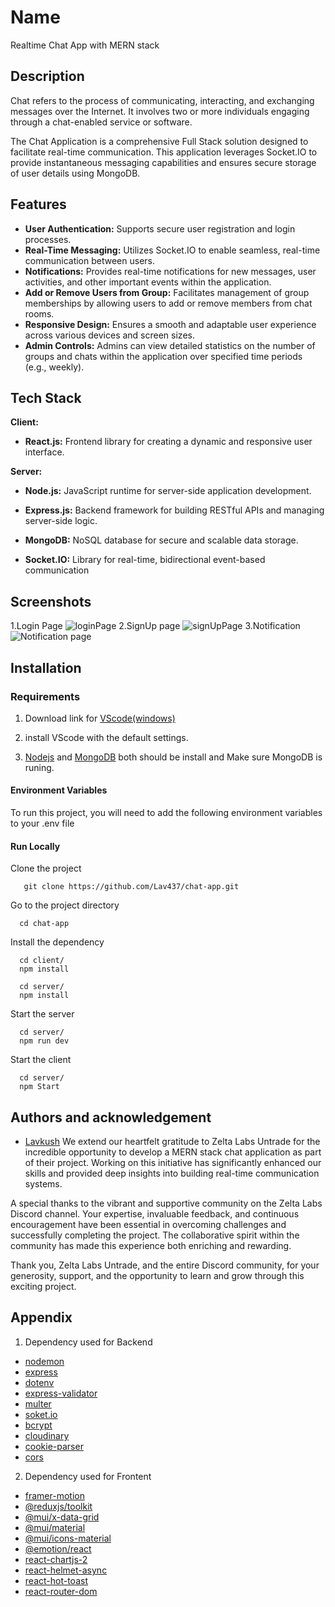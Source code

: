 
# Name

Realtime Chat App with MERN stack


## Description
Chat refers to the process of communicating, interacting, and exchanging messages over the Internet. It involves two or more individuals engaging through a chat-enabled service or software.

The Chat Application is a comprehensive Full Stack solution designed to facilitate real-time communication. This application leverages Socket.IO to provide instantaneous messaging capabilities and ensures secure storage of user details using MongoDB.
## Features

- **User Authentication:** Supports secure user registration and login processes.
- **Real-Time Messaging:** Utilizes Socket.IO to enable seamless, real-time communication between users.
- **Notifications:** Provides real-time notifications for new messages, user activities, and other important events within the application.
- **Add or Remove Users from Group:** Facilitates management of group memberships by allowing users to add or remove members from chat rooms.
- **Responsive Design:** Ensures a smooth and adaptable user experience across various devices and screen sizes.
- **Admin Controls:** Admins can view detailed statistics on the number of groups and chats within the application over specified time periods (e.g., weekly).


## Tech Stack

**Client:** 
- **React.js:**  Frontend library for creating a dynamic and responsive user interface.

**Server:**  
- **Node.js:** JavaScript runtime for server-side application development.
- **Express.js:** Backend framework for building RESTful APIs and managing server-side logic.
- **MongoDB:** NoSQL database for secure and scalable data storage.

- **Socket.IO:** Library for real-time, bidirectional event-based communication


## Screenshots
1.Login Page
![loginPage](https://github.com/user-attachments/assets/b33b0231-448b-4947-a4d7-91e52b4f3739)
2.SignUp page
![signUpPage](https://github.com/user-attachments/assets/cf341b28-5bce-4776-9dcb-5fb7b659f330)
3.Notification
![Notification page](https://github.com/user-attachments/assets/381a566b-f176-4d61-9b51-ed8b710cb804)






## Installation 

### Requirements
 1. Download link for [VScode(windows)](https://code.visualstudio.com/Download) 

2. install VScode with the default settings.

3. [Nodejs](https://nodejs.org/en/download/package-manager)  and [MongoDB](https://www.mongodb.com/docs/manual/administration/install-community/)  both should be install and Make sure MongoDB is runing.
 #### Environment Variables
To run this project, you will need to add the following environment variables to your .env file


 #### Run Locally
Clone the project
```
   git clone https://github.com/Lav437/chat-app.git
```
Go to the project directory
```
  cd chat-app
```
Install the dependency
```
  cd client/
  npm install
```
```
  cd server/
  npm install
```
Start the server

```
  cd server/
  npm run dev
```
Start the client
```
  cd server/
  npm Start
```



## Authors and acknowledgement

- [Lavkush](cs22b034@iittp.ac.in)
We extend our heartfelt gratitude to Zelta Labs Untrade for the incredible opportunity to develop a MERN stack chat application as part of their project. Working on this initiative has significantly enhanced our skills and provided deep insights into building real-time communication systems.

A special thanks to the vibrant and supportive community on the Zelta Labs Discord channel. Your expertise, invaluable feedback, and continuous encouragement have been essential in overcoming challenges and successfully completing the project. The collaborative spirit within the community has made this experience both enriching and rewarding.

Thank you, Zelta Labs Untrade, and the entire Discord community, for your generosity, support, and the opportunity to learn and grow through this exciting project.


## Appendix

1. Dependency used for Backend

- [nodemon](https://www.npmjs.com/package/nodemon)
- [express](https://expressjs.com/)
- [dotenv](https://www.npmjs.com/package/dotenv)
- [express-validator](https://www.npmjs.com/package/express-validator)
- [multer](https://www.npmjs.com/package/multer)
- [soket.io](https://soket.io/lander)
- [bcrypt](https://www.npmjs.com/package/bcrypt)
- [cloudinary](https://cloudinary.com/)
- [cookie-parser](https://www.npmjs.com/package/cookie-parser)
- [cors](https://www.npmjs.com/package/cors?activeTab=readme)

2. Dependency used for Frontent
- [framer-motion](https://www.framer.com/motion/)
- [@reduxjs/toolkit](https://redux-toolkit.js.org/)
- [@mui/x-data-grid](https://mui.com/x/react-data-grid/getting-started/)
- [@mui/material](https://mui.com/)
- [@mui/icons-material](https://mui.com/material-ui/material-icons/)
- [@emotion/react](https://www.npmjs.com/package/@emotion/react)
- [react-chartjs-2 ](https://www.npmjs.com/package/react-chartjs-2)
- [react-helmet-async](https://www.npmjs.com/package/react-helmet-async)
- [react-hot-toast](https://www.npmjs.com/package/react-hot-toast)
- [react-router-dom](https://www.framer.com/motion/)

